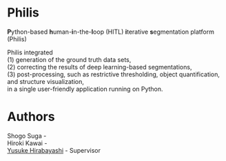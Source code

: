# Philis <br>
**P**ython-based **h**uman-**i**n-the-**l**oop (HITL) **i**terative **s**egmentation platform (Philis) <br>

Philis integrated <br>
    (1) generation of the ground truth data sets, <br>
    (2) correcting the results of deep learning-based segmentations, <br>
    (3) post-processing, such as restrictive thresholding, object quantification, and structure visualization, <br>
  in a single user-friendly application running on Python.

# Authors <br>

Shogo Suga - <br>
Hiroki Kawai - <br>
<a href="http://park.itc.u-tokyo.ac.jp/Hirabayashi/WordPress/">Yusuke Hirabayashi</a> - Supervisor <br>
